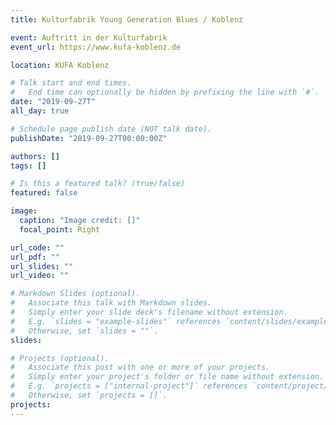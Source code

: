 ```yaml
---
title: Kulturfabrik Young Generation Blues / Koblenz

event: Auftritt in der Kulturfabrik
event_url: https://www.kufa-koblenz.de

location: KUFA Koblenz

# Talk start and end times.
#   End time can optionally be hidden by prefixing the line with `#`.
date: "2019-09-27T"
all_day: true

# Schedule page publish date (NOT talk date).
publishDate: "2019-09-27T00:00:00Z"

authors: []
tags: []

# Is this a featured talk? (true/false)
featured: false

image:
  caption: "Image credit: []"
  focal_point: Right

url_code: ""
url_pdf: ""
url_slides: ""
url_video: ""

# Markdown Slides (optional).
#   Associate this talk with Markdown slides.
#   Simply enter your slide deck's filename without extension.
#   E.g. `slides = "example-slides"` references `content/slides/example-slides.md`.
#   Otherwise, set `slides = ""`.
slides:

# Projects (optional).
#   Associate this post with one or more of your projects.
#   Simply enter your project's folder or file name without extension.
#   E.g. `projects = ["internal-project"]` references `content/project/deep-learning/index.md`.
#   Otherwise, set `projects = []`.
projects:
---
```

